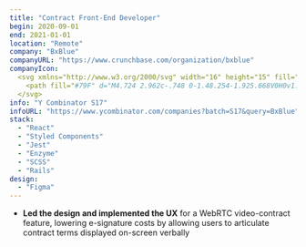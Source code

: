 ```yaml
---
title: "Contract Front-End Developer"
begin: 2020-09-01
end: 2021-01-01
location: "Remote"
company: "BxBlue"
companyURL: "https://www.crunchbase.com/organization/bxblue"
companyIcon:
  <svg xmlns="http://www.w3.org/2000/svg" width="16" height="15" fill="none" viewBox="0 0 16 15">
    <path fill="#79F" d="M4.724 2.962c-.748 0-1.48.254-1.925.668V0H0v1.32l.557.032c.27.016.397.111.397.382v8.989c.668.382 2.052.684 3.165.684 2.56 0 3.849-1.495 3.849-4.597 0-2.48-1.272-3.848-3.244-3.848Zm-.525 7.045c-.525 0-1.098-.159-1.4-.318V5.57c0-.715.7-1.192 1.432-1.192 1.479 0 1.78 1.447 1.78 2.688 0 2.179-.699 2.942-1.812 2.942Zm8.906-2.926 1.75-2.21c.207-.255.366-.383.636-.398l.477-.032V3.2H12.74v1.272l.652.047-1.225 1.59-.906-1.208c-.144-.19-.064-.398.19-.414l.462-.031V3.2H8.207v1.225l.811.095 1.956 2.704-1.829 2.29c-.206.255-.366.35-.636.382l-.493.048V11.2h3.308V9.928l-.747-.048 1.32-1.638.97 1.272c.143.191.143.382-.16.398l-.492.032V11.2H16V9.944l-.811-.096-2.084-2.767Z"/>
  </svg>
info: "Y Combinator S17"
infoURL: "https://www.ycombinator.com/companies?batch=S17&query=BxBlue"
stack:
  - "React"
  - "Styled Components"
  - "Jest"
  - "Enzyme"
  - "SCSS"
  - "Rails"
design:
  - "Figma"
---
```


- **Led the design and implemented the UX** for a WebRTC video-contract feature, lowering e-signature costs by allowing users to articulate contract terms displayed on-screen verbally

